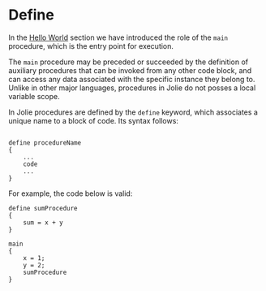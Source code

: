 # Define

In the [Hello World](../getting-started/hello_world.md#hello-world) section we have introduced the role of the `main` procedure, which is the entry point for execution.

The `main` procedure may be preceded or succeeded by the definition of auxiliary procedures that can be invoked from any other code block, and can access any data associated with the specific instance they belong to. Unlike in other major languages, procedures in Jolie do not posses a local variable scope.

In Jolie procedures are defined by the `define` keyword, which associates a unique name to a block of code. Its syntax follows:

```jolie

define procedureName 
{
    ...
    code
    ...
}
```

For example, the code below is valid:

```jolie
define sumProcedure
{
    sum = x + y    
}

main
{
    x = 1;
    y = 2;
    sumProcedure    
}
```

